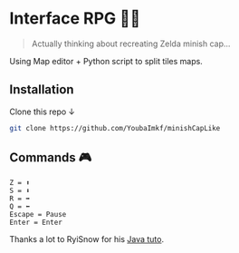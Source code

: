 # Interface RPG 🧙‍♂️

>Actually thinking about recreating Zelda minish cap...
 
Using Map editor + Python script to split tiles maps.

## Installation
Clone this repo ↓
```bash
git clone https://github.com/YoubaImkf/minishCapLike
```
## Commands 🎮
    Z = ⬆️
    S = ⬇️
    R = ➡️
    Q = ⬅️
    Escape = Pause
    Enter = Enter

Thanks a lot to RyiSnow for his [Java tuto](httpswww.youtube.complaylistlist=PL_QPQmz5C6WUF-pOQDsbsKbaBZqXj4qSq).